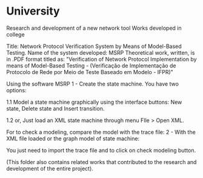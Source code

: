 # University
Research and development of a new network tool
Works developed in college

Title: Network Protocol Verification System by Means of Model-Based Testing. 
Name of the system developed: MSRP
Theoretical work, written, is in .PDF format titled as: "Verification of Network Protocol Implementation by means of Model-Based Testing - (Verificação de Implementação de Protocolo de Rede por Meio de Teste Baseado em Modelo - IFPR)"

Using the software MSRP
1 - Create the state machine.
You have two options:
 
 1.1 Model a state machine graphically using the interface buttons: 
  New state, Delete state and Insert transition.
 
  1.2 or, Just load an XML state machine through menu FIle > Open XML.

For to check a modeling, compare the model with the trace file:
2 - With the XML file loaded or the graph model of state machine:

You just need to import the trace file and to click on check modeling button.

(This folder also contains related works that contributed to the research and development of the entire project).
